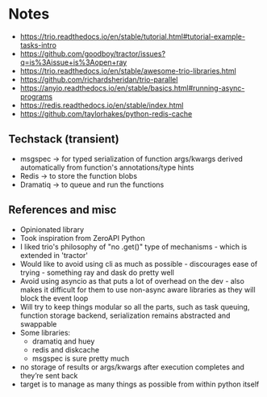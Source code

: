 # Notes

- <https://trio.readthedocs.io/en/stable/tutorial.html#tutorial-example-tasks-intro>
- <https://github.com/goodboy/tractor/issues?q=is%3Aissue+is%3Aopen+ray>
- <https://trio.readthedocs.io/en/stable/awesome-trio-libraries.html>
- <https://github.com/richardsheridan/trio-parallel>
- <https://anyio.readthedocs.io/en/stable/basics.html#running-async-programs>
- <https://redis.readthedocs.io/en/stable/index.html>
- <https://github.com/taylorhakes/python-redis-cache>

## Techstack (transient)

- msgspec -> for typed serialization of function args/kwargs derived automatically from function's annotations/type hints
- Redis -> to store the function blobs
- Dramatiq -> to queue and run the functions

## References and misc

- Opinionated library
- Took inspiration from ZeroAPI Python
- ⁠⁠I liked trio's philosophy of "no .get()" type of mechanisms - which is extended in 'tractor'
- ⁠⁠Would like to avoid using cli as much as possible - discourages ease of trying - something ray and dask do pretty well
- ⁠⁠Avoid using asyncio as that puts a lot of overhead on the dev - also makes it difficult for them to use non-async aware libraries as they will block the event loop
- Will try to keep things modular so all the parts, such as task queuing, function storage backend, serialization remains abstracted and swappable
- Some libraries:
  - dramatiq and huey
  - ⁠redis and diskcache
  - ⁠msgspec is sure pretty much
- no storage of results or args/kwargs after execution completes and they’re sent back
- target is to manage as many things as possible from within python itself
